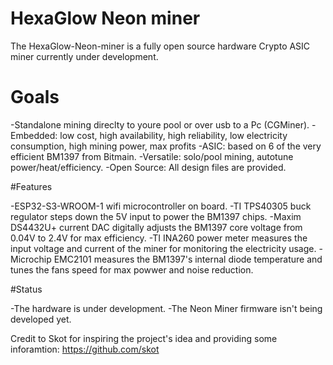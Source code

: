 # HexaGlow Neon miner

The HexaGlow-Neon-miner is a fully open source hardware Crypto ASIC miner currently under development.

# Goals

-Standalone mining direclty to youre pool or over usb to a Pc (CGMiner).
-Embedded: low cost, high availability, high reliability, low electricity consumption, high mining power, max profits
-ASIC: based on 6 of the very efficient BM1397 from Bitmain.
-Versatile: solo/pool mining, autotune power/heat/efficiency.
-Open Source: All design files are provided.

#Features

-ESP32-S3-WROOM-1 wifi microcontroller on board.
-TI TPS40305 buck regulator steps down the 5V input to power the BM1397 chips.
-Maxim DS4432U+ current DAC digitally adjusts the BM1397 core voltage from 0.04V to 2.4V for max efficiency.
-TI INA260 power meter measures the input voltage and current of the miner for monitoring the electricity usage.
-Microchip EMC2101 measures the BM1397's internal diode temperature and tunes the fans speed for max powwer and noise reduction.

#Status

-The hardware is under development.
-The Neon Miner firmware isn't being developed yet.

Credit to Skot for inspiring the project's idea and providing some inforamtion: https://github.com/skot
